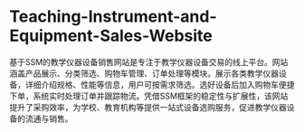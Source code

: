 # Teaching-Instrument-and-Equipment-Sales-Website
基于SSM的教学仪器设备销售网站是专注于教学仪器设备交易的线上平台。网站涵盖产品展示、分类筛选、购物车管理、订单处理等模块。展示各类教学仪器设备，详细介绍规格、性能等信息，用户可按需求筛选。选好设备后加入购物车便捷下单，系统实时处理订单并跟踪物流。凭借SSM框架的稳定性与扩展性，该网站提升了采购效率，为学校、教育机构等提供一站式设备选购服务，促进教学仪器设备的流通与销售。
